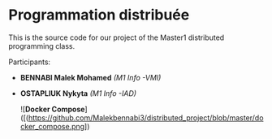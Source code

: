 
# Programmation distribuée

This is the source code for our  project of the Master1 distributed programming class.

Participants:

* **BENNABI Malek Mohamed** *(M1 Info -VMI)*
* **OSTAPLIUK Nykyta** *(M1 Info -IAD)*

  ![**Docker Compose**]([(https://github.com/Malekbennabi3/distributed_project/blob/master/docker_compose.png])
